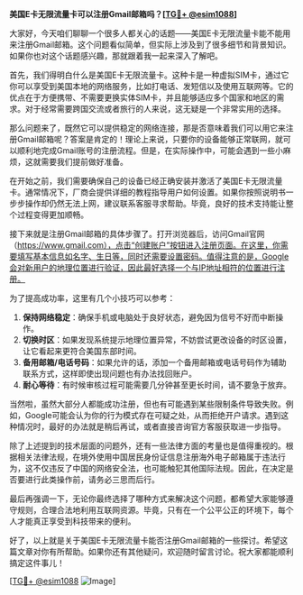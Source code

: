 **美国E卡无限流量卡可以注册Gmail邮箱吗？[[TG💪+ @esim1088](https://t.me/s/esim1088)]**

大家好，今天咱们聊聊一个很多人都关心的话题——美国E卡无限流量卡能不能用来注册Gmail邮箱。这个问题看似简单，但实际上涉及到了很多细节和背景知识。如果你也对这个话题感兴趣，那就跟着我一起来深入了解吧。

首先，我们得明白什么是美国E卡无限流量卡。这种卡是一种虚拟SIM卡，通过它你可以享受到美国本地的网络服务，比如打电话、发短信以及使用互联网等。它的优点在于方便携带、不需要更换实体SIM卡，并且能够适应多个国家和地区的需求。对于经常需要跨国交流或者旅行的人来说，这无疑是一个非常实用的选择。

那么问题来了，既然它可以提供稳定的网络连接，那是否意味着我们可以用它来注册Gmail邮箱呢？答案是肯定的！理论上来说，只要你的设备能够正常联网，就可以顺利地完成Gmail账号的注册流程。但是，在实际操作中，可能会遇到一些小麻烦，这就需要我们提前做好准备。

在开始之前，我们需要确保自己的设备已经正确安装并激活了美国E卡无限流量卡。通常情况下，厂商会提供详细的教程指导用户如何设置。如果你按照说明书一步步操作却仍然无法上网，建议联系客服寻求帮助。毕竟，良好的技术支持能让整个过程变得更加顺畅。

接下来就是注册Gmail邮箱的具体步骤了。打开浏览器后，访问Gmail官网（https://www.gmail.com），点击“创建账户”按钮进入注册页面。在这里，你需要填写基本信息如名字、生日等，同时还需要设置密码。值得注意的是，Google会对新用户的地理位置进行验证，因此最好选择一个与IP地址相符的位置进行注册。

为了提高成功率，这里有几个小技巧可以参考：

1. **保持网络稳定**：确保手机或电脑处于良好状态，避免因为信号不好而中断操作。
2. **切换时区**：如果发现系统提示地理位置异常，不妨尝试更改设备的时区设置，让它看起来更符合美国东部时间。
3. **备用邮箱/电话号码**：如果允许的话，添加一个备用邮箱或电话号码作为辅助联系方式，这样即使出现问题也有办法找回账户。
4. **耐心等待**：有时候审核过程可能需要几分钟甚至更长时间，请不要急于放弃。

当然啦，虽然大部分人都能成功注册，但也有可能遇到某些限制条件导致失败。例如，Google可能会认为你的行为模式存在可疑之处，从而拒绝开户请求。遇到这种情况时，最好的办法就是稍后再试，或者直接咨询官方客服获取进一步指导。

除了上述提到的技术层面的问题外，还有一些法律方面的考量也是值得重视的。根据相关法律法规，在境外使用中国居民身份证信息注册海外电子邮箱属于违法行为，这不仅违反了中国的网络安全法，也可能触犯其他国际法规。因此，在决定是否要进行此类操作前，请务必三思而后行。

最后再强调一下，无论你最终选择了哪种方式来解决这个问题，都希望大家能够遵守规则，合理合法地利用互联网资源。毕竟，只有在一个公平公正的环境下，每个人才能真正享受到科技带来的便利。

好了，以上就是关于美国E卡无限流量卡能否注册Gmail邮箱的一些探讨。希望这篇文章对你有所帮助。如果你还有其他疑问，欢迎随时留言讨论。祝大家都能顺利搞定这件事儿！

[[TG💪+ @esim1088](https://t.me/s/esim1088) ![Image](https://i.postimg.cc/4NQfJmqS/Snipaste-2025-05-13-00-14-12.png)]